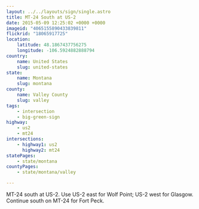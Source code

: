 ```yaml
---
layout: ../../layouts/sign/single.astro
title: MT-24 South at US-2
date: 2015-05-09 12:25:02 +0000 +0000
imageid: "4065155890433839811"
flickrid: "18065917725"
location:
    latitude: 48.1867437756275
    longitude: -106.5924882888794
country:
    name: United States
    slug: united-states
state:
    name: Montana
    slug: montana
county:
    name: Valley County
    slug: valley
tags:
    - intersection
    - big-green-sign
highway:
    - us2
    - mt24
intersections:
    - highway1: us2
      highway2: mt24
statePages:
    - state/montana
countyPages:
    - state/montana/valley

---
```

MT-24 south at US-2.  Use US-2 east for Wolf Point; US-2 west for Glasgow.  Continue south on MT-24 for Fort Peck.